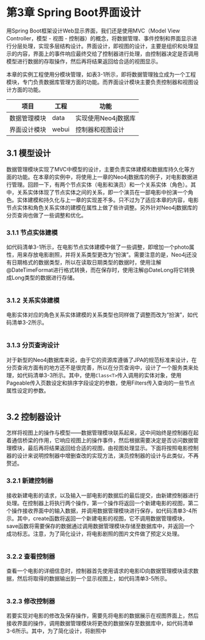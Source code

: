 # 第3章 Spring Boot界面设计

用Spring Boot框架设计Web显示界面，我们还是使用MVC（Model View Controller，模型 - 视图 - 控制器）的概念，将数据管理、事件控制和界面显示进行分层处理，实现多层结构设计。界面设计，即视图的设计，主要是组织和处理显示的内容，界面上的事件响应最终交给了控制器进行处理，由控制器决定是否调用模型进行数据的存取操作，然后再将结果返回给合适的视图显示。

本章的实例工程使用分模块管理，如表3-1所示，即将数据管理独立成为一个工程模块，专门负责数据库管理方面的功能。而界面设计模块主要负责控制器和视图设计方面的功能。

| 项目         | 工程  | 功能                |
| ------------ | ----- | ------------------- |
| 数据管理模块 | data  | 实现使用Neo4j数据库 |
| 界面设计模块 | webui | 控制器和视图设计    |

## 3.1 模型设计

数据管理模块实现了MVC中模型的设计，主要负责实体建模和数据库持久化等方面的功能。在本章的实例中，将使用上一章的Neo4j数据库的例子，对电影数据进行管理。回顾一下，有两个节点实体（电影和演员）和一个关系实体（角色）。其中，关系实体体现了节点实体之间的关系，即一个演员在一部电影中扮演一个角色。实体建模和持久化与上一章的实现差不多。只不过为了适应本章的内容，电影节点实体和角色关系实体的建模在属性上做了些许调整。另外针对Neo4j数据库的分页查询也做了一些调整和优化。

### 3.1.1 节点实体建模

如代码清单3-1所示，在电影节点实体建模中做了一些调整，即增加一个photo属性，用来存放电影剧照，并将关系类型更改为“扮演”。需要注意的是，Neo4j还没有日期格式的数据类型，所以在读取日期类型的数据时，使用注解@DateTimeFormat进行格式转换，而在保存时，使用注解@DateLong将它转换成Long类型的数据进行存储。

```

```

### 3.1.2 关系实体建模

电影实体对应的角色关系实体建模的关系类型也同样做了调整而改为“扮演”，如代码清单3-2所示。

```

```

### 3.1.3 分页查询设计

对于新型的Neo4j数据库来说，由于它的资源库遵循了JPA的规范标准来设计，在分页查询方面有的地方还不是很完善，所以在分页查询中，设计了一个服务类来处理，如代码清单3-3所示。其中，使用`Class<T>`传入调用的实体对象，使用Pageable传入页数设定和排序字段设定的参数，使用Filters传入查询的一些节点属性设定的参数。

```

```

## 3.2 控制器设计

怎样将视图上的操作与模型——数据管理模块联系起来，这中间始终是控制器在起着通信桥梁的作用，它响应视图上的操作事件，然后根据需要决定是否访问数据管理模块，最后再将结果返回给合适的视图，由视图处理显示。下面将按照电影控制器的设计来说明控制器中增删查改的实现方法，演员控制器的设计与此类似，不再赘述。

### 3.2.1 新建控制器

接收新建电影的请求，以及输入一部电影的数据后的最后提交，由新建控制器进行处理。在控制器上将执行两个操作，第一个操作将返回一个新建电影的视图，第二个操作接收界面中的输入数据，并调用数据管理模块进行保存，如代码清单3-4所示。其中，create函数将返回一个新建电影的视图，它不调用数据管理模块，save函数将需要保存的数据通过调用数据管理模块存储至数据库中，并返回一个成功标志。注意，为了简化设计，将电影剧照的图片文件做了预定义处理。

```

```

### 3.2.2 查看控制器

查看一个电影的详细信息时，控制器首先使用请求的电影ID向数据管理模块请求数据，然后将取得的数据输出到一个显示视图上，如代码清单3-5所示。

```

```

### 3.2.3 修改控制器

若要实现对电影的修改及保存操作，需要先将电影的数据展示在视图界面上，然后接收界面的操作，调用数据管理模块将更改的数据保存至数据库中，如代码清单3-6所示。其中，为了简化设计，将剧照中